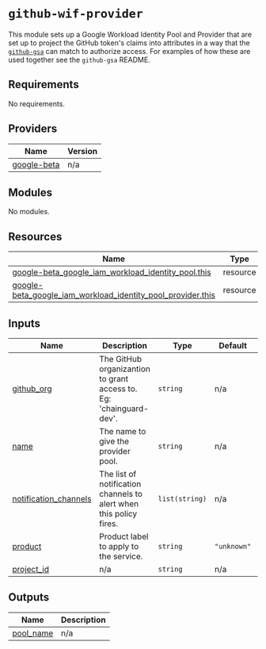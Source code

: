 # `github-wif-provider`

This module sets up a Google Workload Identity Pool and Provider that are set up
to project the GitHub token's claims into attributes in a way that the
[`github-gsa`](../github-gsa/README.md) can match to authorize access.  For
examples of how these are used together see the `github-gsa` README.

<!-- BEGIN_TF_DOCS -->
## Requirements

No requirements.

## Providers

| Name | Version |
|------|---------|
| <a name="provider_google-beta"></a> [google-beta](#provider\_google-beta) | n/a |

## Modules

No modules.

## Resources

| Name | Type |
|------|------|
| [google-beta_google_iam_workload_identity_pool.this](https://registry.terraform.io/providers/hashicorp/google-beta/latest/docs/resources/google_iam_workload_identity_pool) | resource |
| [google-beta_google_iam_workload_identity_pool_provider.this](https://registry.terraform.io/providers/hashicorp/google-beta/latest/docs/resources/google_iam_workload_identity_pool_provider) | resource |

## Inputs

| Name | Description | Type | Default | Required |
|------|-------------|------|---------|:--------:|
| <a name="input_github_org"></a> [github\_org](#input\_github\_org) | The GitHub organizantion to grant access to. Eg: 'chainguard-dev'. | `string` | n/a | yes |
| <a name="input_name"></a> [name](#input\_name) | The name to give the provider pool. | `string` | n/a | yes |
| <a name="input_notification_channels"></a> [notification\_channels](#input\_notification\_channels) | The list of notification channels to alert when this policy fires. | `list(string)` | n/a | yes |
| <a name="input_product"></a> [product](#input\_product) | Product label to apply to the service. | `string` | `"unknown"` | no |
| <a name="input_project_id"></a> [project\_id](#input\_project\_id) | n/a | `string` | n/a | yes |

## Outputs

| Name | Description |
|------|-------------|
| <a name="output_pool_name"></a> [pool\_name](#output\_pool\_name) | n/a |
<!-- END_TF_DOCS -->
